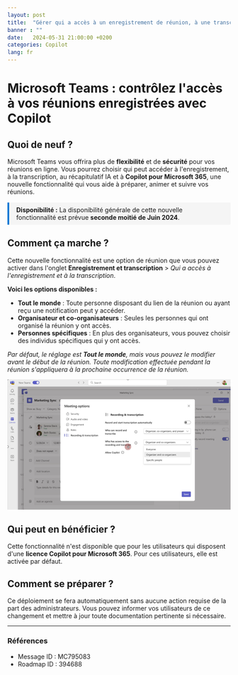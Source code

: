 ```yaml
---
layout: post
title:  "Gérer qui a accès à un enregistrement de réunion, à une transcription, au récap IA..."
banner : ""
date:   2024-05-31 21:00:00 +0200
categories: Copilot
lang: fr
---
```


# Microsoft Teams : contrôlez l'accès à vos réunions enregistrées avec Copilot

## Quoi de neuf&nbsp;?

Microsoft Teams vous offrira plus de **flexibilité** et de **sécurité** pour vos réunions en ligne. Vous pourrez choisir qui peut accéder à l'enregistrement, à la transcription, au récapitulatif IA et à **Copilot pour Microsoft 365**, une nouvelle fonctionnalité qui vous aide à préparer, animer et suivre vos réunions.

<div style="background:#f5f5f5; border-left:4px solid #0078d4; padding:8px 16px; margin:16px 0;">
<strong>Disponibilité&nbsp;:</strong> La disponibilité générale de cette nouvelle fonctionnalité est prévue <strong>seconde moitié de Juin 2024</strong>.
</div>

## Comment ça marche&nbsp;?

Cette nouvelle fonctionnalité est une option de réunion que vous pouvez activer dans l'onglet <strong>Enregistrement et transcription</strong> &gt; <em>Qui a accès à l'enregistrement et à la transcription</em>.

**Voici les options disponibles&nbsp;:**

- <strong>Tout le monde</strong> : Toute personne disposant du lien de la réunion ou ayant reçu une notification peut y accéder.
- <strong>Organisateur et co-organisateurs</strong> : Seules les personnes qui ont organisé la réunion y ont accès.
- <strong>Personnes spécifiques</strong> : En plus des organisateurs, vous pouvez choisir des individus spécifiques qui y ont accès.

<em>Par défaut, le réglage est <strong>Tout le monde</strong>, mais vous pouvez le modifier avant le début de la réunion. Toute modification effectuée pendant la réunion s'appliquera à la prochaine occurrence de la réunion.</em>

![](https://github.com/ncheymol/ncheymol.github.io/blob/main/_sources/Copilot-teams-access.png?raw=true)

## Qui peut en bénéficier&nbsp;?

Cette fonctionnalité n'est disponible que pour les utilisateurs qui disposent d'une **licence Copilot pour Microsoft 365**. Pour ces utilisateurs, elle est activée par défaut.

## Comment se préparer&nbsp;?

Ce déploiement se fera automatiquement sans aucune action requise de la part des administrateurs. Vous pouvez informer vos utilisateurs de ce changement et mettre à jour toute documentation pertinente si nécessaire.

---

### Références

- Message ID&nbsp;: MC795083
- Roadmap ID&nbsp;: 394688
